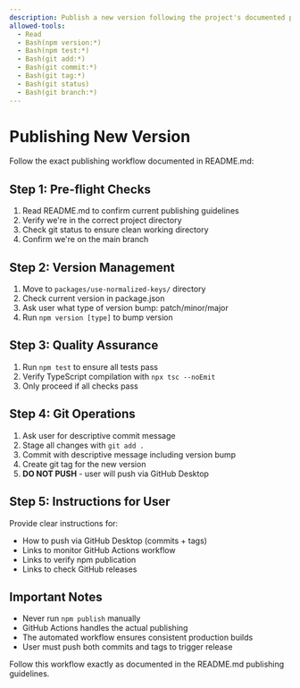 ```yaml
---
description: Publish a new version following the project's documented publishing guidelines
allowed-tools:
  - Read
  - Bash(npm version:*)
  - Bash(npm test:*)
  - Bash(git add:*)
  - Bash(git commit:*)
  - Bash(git tag:*)
  - Bash(git status)
  - Bash(git branch:*)
---
```


# Publishing New Version

Follow the exact publishing workflow documented in README.md:

## Step 1: Pre-flight Checks
1. Read README.md to confirm current publishing guidelines
2. Verify we're in the correct project directory
3. Check git status to ensure clean working directory
4. Confirm we're on the main branch

## Step 2: Version Management
1. Move to `packages/use-normalized-keys/` directory
2. Check current version in package.json
3. Ask user what type of version bump: patch/minor/major
4. Run `npm version [type]` to bump version

## Step 3: Quality Assurance  
1. Run `npm test` to ensure all tests pass
2. Verify TypeScript compilation with `npx tsc --noEmit`
3. Only proceed if all checks pass

## Step 4: Git Operations
1. Ask user for descriptive commit message
2. Stage all changes with `git add .`
3. Commit with descriptive message including version bump
4. Create git tag for the new version
5. **DO NOT PUSH** - user will push via GitHub Desktop

## Step 5: Instructions for User
Provide clear instructions for:
- How to push via GitHub Desktop (commits + tags)
- Links to monitor GitHub Actions workflow
- Links to verify npm publication
- Links to check GitHub releases

## Important Notes
- Never run `npm publish` manually
- GitHub Actions handles the actual publishing
- The automated workflow ensures consistent production builds
- User must push both commits and tags to trigger release

Follow this workflow exactly as documented in the README.md publishing guidelines.